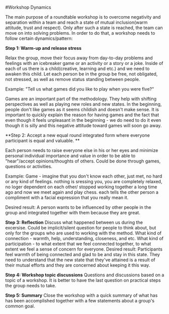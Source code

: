 #Workshop Dynamics

The main purpose of a roundtable workshop is to overcome negativity and separation within a team and reach a state of mutual inclusion(warm attitude, trust and respect). Only after such a state is reached, the team can move on into solving problems.
In order to do that, a workshop needs to follow certain dynamics/pattern:

**Step 1: Warm-up and release stress**

Relax the group, move their focus away from day-to-day problems and feelings with an icebreaker game or an activity or a story or a joke.
Inside of each of us there is a child(creative, learning and etc.) and we need to awaken this child.
Let each person be in the group be free, not obligated, not stressed, as well as remove status standing between people.

Example:
"Tell us what games did you like to play when you were five?"

Games are an important part of the methodology. They help with shifting perspectives as well as playing new roles and new states. In the beginning, people don't like games as it seems childish and doesn't make sense. It is important to quickly explain the reason for having games and the fact that even though it feels unpleasant in the beginning - we do need to do it even though it is silly and this negative attitude toward games will soon go away.

**Step 2: Accept a new equal round integrated form where everyone participant is equal and valuable. **

Each person needs to raise everyone else in his or her eyes and minimize personal individual importance and value in order to be able to "hear"/accept opinions/thoughts of others. Could be done through games, questions or activities.

Example:
Game - imagine that you don't know each other, just met, no hard or any kind of feelings. nothing is sressing you, you are completely relaxed, no loger dependent on each other/ stopped working together a long time ago and now we meet again and play chess. each tells the other person a compliment with a facial expression that you really mean it.

Desired result:
A person wants to be influenced by other people in the group and integrated together with them because they are great.

**Step 3: Reflection** 
Discuss what happened between us during the excersise. Could be implicit/silent question for people to think about, but only for the groups who are used to working with the method. 
What kind of connection - warmth, help, understanding, closeness, and etc.
What kind of participation - to what extent that we feel connected together, to what extent we feel a sense of concern for everyone. 
Desired result:
Participants feel warmth of being connected and glad to be and stay in this state. They need to understand that the new state that they've attained is a result of their mutual efforts and they are concerned about keeping it this way. 

**Step 4: Workshop topic discussions**
Questions and discussions based on a topic of a workshop. It is better to have the last question on practical steps the group needs to take.

**Step 5: Summary**
Close the workshop with a quick summary of what has has been accomplished together with a few statements about a group's common goal.